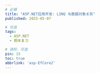 ```yaml
---
# 必填
title: "ASP.NET应用开发: LINQ 与数据对象关系"
published: 2025-05-07

# 可选
tags:
  - ASP.NET 
  - 期末复习

# 进阶，可选
pin: 15
toc: true
abbrlink: 'asp-EfCore2'
---
```


